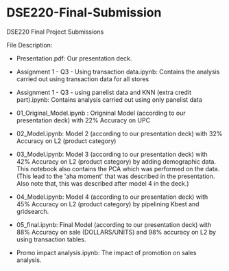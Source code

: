 # DSE220-Final-Submission
DSE220 Final Project Submissions

File Description: 

- Presentation.pdf: Our presentation deck.

- Assignment 1 - Q3 - Using transaction data.ipynb: Contains the analysis carried out using transaction data for all stores

- Assignment 1 - Q3 - using panelist data and KNN (extra credit part).ipynb: Contains analysis carried out using only panelist data

- 01_Original_Model.ipynb : Origninal Model (according to our presentation deck) with 22% Accuracy on UPC

- 02_Model.ipynb: Model 2 (according to our presentation deck) with 32% Accuracy on L2 (product category)

- 03_Model.ipynb: Model 3 (according to our presentation deck) with 42% Accuracy on L2 (product category) by adding demographic data. This notebook also contains the PCA which was performed on the data. (This lead to the 'aha moment' that was described in the presentation. Also note that, this was described after model 4 in the deck.)

- 04_Model.ipynb: Model 4 (according to our presentation deck) with 45% Accuracy on L2 (product category) by pipelining Kbest and gridsearch.

- 05_final.ipynb: Final Model (according to our presentation deck) with 88% Accuracy on sale (DOLLARS/UNITS) and 98% accuracy on L2 by using transaction tables.

- Promo impact analysis.ipynb: The impact of promotion on sales analysis.


